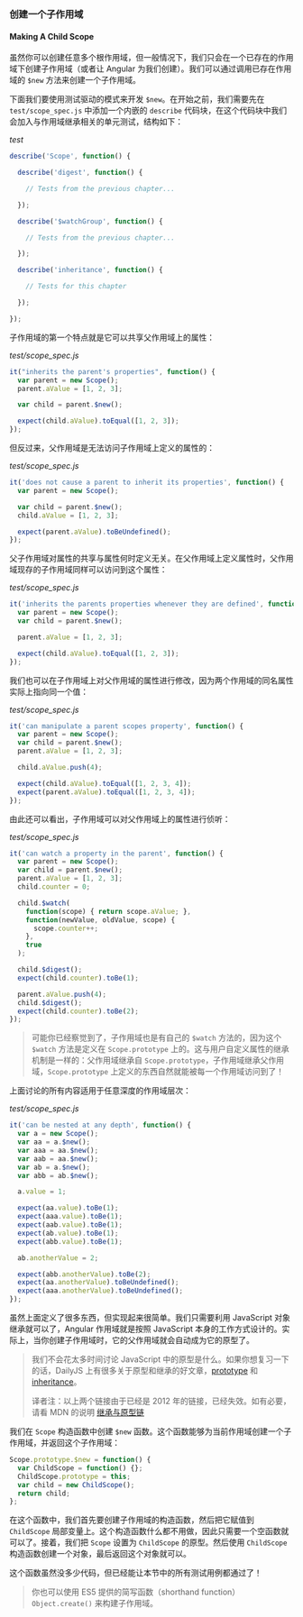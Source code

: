 ### 创建一个子作用域

#### Making A Child Scope

虽然你可以创建任意多个根作用域，但一般情况下，我们只会在一个已存在的作用域下创建子作用域（或者让 Angular 为我们创建）。我们可以通过调用已存在作用域的 `$new` 方法来创建一个子作用域。

下面我们要使用测试驱动的模式来开发 `$new`。在开始之前，我们需要先在 `test/scope_spec.js` 中添加一个内嵌的 `describe` 代码块，在这个代码块中我们会加入与作用域继承相关的单元测试，结构如下：

_test_

```js
describe('Scope', function() {

  describe('digest', function() {

    // Tests from the previous chapter...

  });

  describe('$watchGroup', function() {

    // Tests from the previous chapter...

  });

  describe('inheritance', function() {

    // Tests for this chapter

  }); 

});
```

子作用域的第一个特点就是它可以共享父作用域上的属性：

_test/scope\_spec.js_

```js
it("inherits the parent's properties", function() {
  var parent = new Scope();
  parent.aValue = [1, 2, 3];

  var child = parent.$new();

  expect(child.aValue).toEqual([1, 2, 3]);
});
```

但反过来，父作用域是无法访问子作用域上定义的属性的：

_test/scope\_spec.js_

```js
it('does not cause a parent to inherit its properties', function() {
  var parent = new Scope();

  var child = parent.$new();
  child.aValue = [1, 2, 3];

  expect(parent.aValue).toBeUndefined();
});
```

父子作用域对属性的共享与属性何时定义无关。在父作用域上定义属性时，父作用域现存的子作用域同样可以访问到这个属性：

_test/scope\_spec.js_

```js
it('inherits the parents properties whenever they are defined', function() {
  var parent = new Scope();
  var child = parent.$new();

  parent.aValue = [1, 2, 3];

  expect(child.aValue).toEqual([1, 2, 3]);
});
```

我们也可以在子作用域上对父作用域的属性进行修改，因为两个作用域的同名属性实际上指向同一个值：

_test/scope\_spec.js_

```js
it('can manipulate a parent scopes property', function() {
  var parent = new Scope();
  var child = parent.$new();
  parent.aValue = [1, 2, 3];

  child.aValue.push(4);

  expect(child.aValue).toEqual([1, 2, 3, 4]);
  expect(parent.aValue).toEqual([1, 2, 3, 4]);
});
```

由此还可以看出，子作用域可以对父作用域上的属性进行侦听：

_test/scope\_spec.js_

```js
it('can watch a property in the parent', function() {
  var parent = new Scope();
  var child = parent.$new();
  parent.aValue = [1, 2, 3];
  child.counter = 0;

  child.$watch(
    function(scope) { return scope.aValue; },
    function(newValue, oldValue, scope) {
      scope.counter++;
    },
    true
  );

  child.$digest();
  expect(child.counter).toBe(1);

  parent.aValue.push(4);
  child.$digest();
  expect(child.counter).toBe(2);
});
```

> 可能你已经察觉到了，子作用域也是有自己的 `$watch` 方法的，因为这个 `$watch` 方法是定义在 `Scope.prototype` 上的。这与用户自定义属性的继承机制是一样的：父作用域继承自 `Scope.prototype`，子作用域继承父作用域，`Scope.prototype` 上定义的东西自然就能被每一个作用域访问到了！

上面讨论的所有内容适用于任意深度的作用域层次：

_test/scope\_spec.js_

```js
it('can be nested at any depth', function() {
  var a = new Scope();
  var aa = a.$new();
  var aaa = aa.$new();
  var aab = aa.$new();
  var ab = a.$new();
  var abb = ab.$new();

  a.value = 1;

  expect(aa.value).toBe(1);
  expect(aaa.value).toBe(1);
  expect(aab.value).toBe(1);
  expect(ab.value).toBe(1);
  expect(abb.value).toBe(1);

  ab.anotherValue = 2;

  expect(abb.anotherValue).toBe(2);
  expect(aa.anotherValue).toBeUndefined();
  expect(aaa.anotherValue).toBeUndefined();
});
```

虽然上面定义了很多东西，但实现起来很简单。我们只需要利用 JavaScript 对象继承就可以了，Angular 作用域就是按照 JavaScript 本身的工作方式设计的。实际上，当你创建子作用域时，它的父作用域就会自动成为它的原型了。

> 我们不会花太多时间讨论 JavaScript 中的原型是什么。如果你想复习一下的话，DailyJS 上有很多关于原型和继承的好文章，[prototype](http://dailyjs.com/2012/05/20/js101-prototype/) 和 [inheritance](http://dailyjs.com/2012/05/27/js101-prototype-chains/)。
>
> 译者注：以上两个链接由于已经是 2012 年的链接，已经失效。如有必要，请看 MDN 的说明 [继承与原型链](https://developer.mozilla.org/zh-CN/docs/Web/JavaScript/Inheritance_and_the_prototype_chain)

我们在 `Scope`  构造函数中创建 `$new` 函数。这个函数能够为当前作用域创建一个子作用域，并返回这个子作用域：

```js
Scope.prototype.$new = function() {
  var ChildScope = function() {};
  ChildScope.prototype = this;
  var child = new ChildScope();
  return child;
};
```

在这个函数中，我们首先要创建子作用域的构造函数，然后把它赋值到 `ChildScope` 局部变量上。这个构造函数什么都不用做，因此只需要一个空函数就可以了。接着，我们把 `Scope` 设置为 `ChildScope` 的原型。然后使用 `ChildScope` 构造函数创建一个对象，最后返回这个对象就可以。

这个函数虽然没多少代码，但已经能让本节中的所有测试用例都通过了！

> 你也可以使用 ES5 提供的简写函数（shorthand function）`Object.create()` 来构建子作用域。



